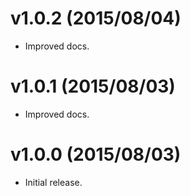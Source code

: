 # v1.0.2 (2015/08/04)

* Improved docs.

# v1.0.1 (2015/08/03)

* Improved docs.

# v1.0.0 (2015/08/03)

* Initial release.
